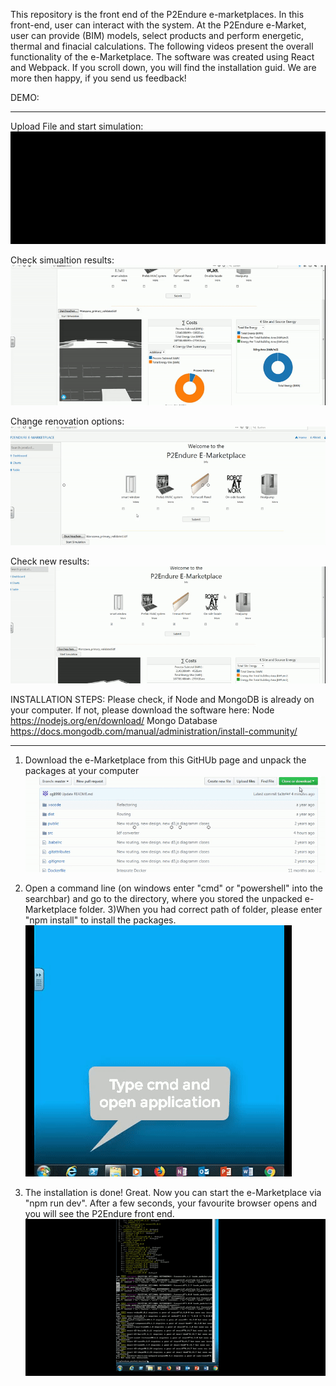 This repository is the front end of the P2Endure e-marketplaces. In this front-end, user can interact with the system. At the P2Endure e-Market, user can provide (BIM) models, select products and perform energetic, thermal and finacial calculations. The following videos present the overall functionality of the e-Marketplace. The software was created using React and Webpack.
If you scroll down, you will find the installation guid.
We are more then happy, if you send us feedback!

DEMO:
___

Upload File and start simulation:
![](part_1.gif)

Check simualtion results:
![](part_2.gif)

Change renovation options:
![](part_3.1.gif)

Check new results:
![](part_4.1.gif)

INSTALLATION STEPS:
Please check, if Node and MongoDB is already on your computer. If not, please download the software here:
Node
https://nodejs.org/en/download/
Mongo Database
https://docs.mongodb.com/manual/administration/install-community/
___
1) Download the e-Marketplace from this GitHUb page and unpack the packages at your computer
![](install_1.gif)

2) Open a command line (on windows enter "cmd" or "powershell" into the searchbar) and go to the directory, where you stored the unpacked e-Marketplace folder.
3)When you had correct path of folder, please enter "npm install" to install the packages.
![](install_2.gif)

4) The installation is done! Great. Now you can start the e-Marketplace via "npm run dev". 
After a few seconds, your favourite browser opens and you will see the P2Endure front end.
![](install_3_1.gif)
